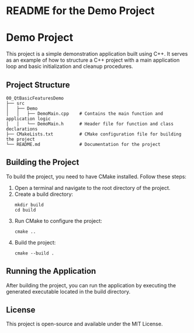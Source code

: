 # README for the Demo Project

# Demo Project

This project is a simple demonstration application built using C++. It serves as an example of how to structure a C++ project with a main application loop and basic initialization and cleanup procedures.

## Project Structure

```
00_QtBasicFeaturesDemo
├── src
│   ├── Demo
│   │   ├── DemoMain.cpp    # Contains the main function and application logic
│   │   └── DemoMain.h      # Header file for function and class declarations
├── CMakeLists.txt          # CMake configuration file for building the project
└── README.md               # Documentation for the project
```

## Building the Project

To build the project, you need to have CMake installed. Follow these steps:

1. Open a terminal and navigate to the root directory of the project.
2. Create a build directory:
   ```
   mkdir build
   cd build
   ```
3. Run CMake to configure the project:
   ```
   cmake ..
   ```
4. Build the project:
   ```
   cmake --build .
   ```

## Running the Application

After building the project, you can run the application by executing the generated executable located in the build directory.

## License

This project is open-source and available under the MIT License.